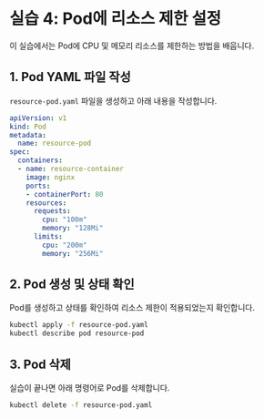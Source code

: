 # 실습 4: Pod에 리소스 제한 설정

이 실습에서는 Pod에 CPU 및 메모리 리소스를 제한하는 방법을 배웁니다.

## 1. Pod YAML 파일 작성

`resource-pod.yaml` 파일을 생성하고 아래 내용을 작성합니다.

```yaml
apiVersion: v1
kind: Pod
metadata:
  name: resource-pod
spec:
  containers:
  - name: resource-container
    image: nginx
    ports:
    - containerPort: 80
    resources:
      requests:
        cpu: "100m"
        memory: "128Mi"
      limits:
        cpu: "200m"
        memory: "256Mi"
```

## 2. Pod 생성 및 상태 확인

Pod를 생성하고 상태를 확인하여 리소스 제한이 적용되었는지 확인합니다.

```bash
kubectl apply -f resource-pod.yaml
kubectl describe pod resource-pod
```

## 3. Pod 삭제

실습이 끝나면 아래 명령어로 Pod를 삭제합니다.

```bash
kubectl delete -f resource-pod.yaml
```
